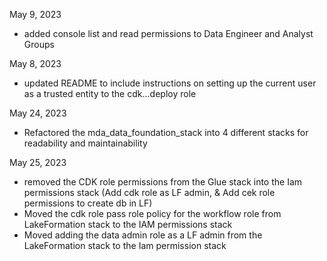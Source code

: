 May 9, 2023
- added console list and read permissions to Data Engineer and Analyst Groups

May 8, 2023
- updated README to include instructions on setting up the current user as a trusted entity to the cdk...deploy role

May 24, 2023
- Refactored the mda_data_foundation_stack into 4 different stacks for readability and maintainability

May 25, 2023
- removed the CDK role permissions from the Glue stack into the Iam permissions stack (Add cdk role as LF admin, & Add cek role permissions to create db in LF) 
- Moved the  cdk role pass role policy for the workflow role from LakeFormation stack to the IAM permissions stack
- Moved adding the data admin role as a LF admin from the LakeFormation stack to the Iam permission stack  